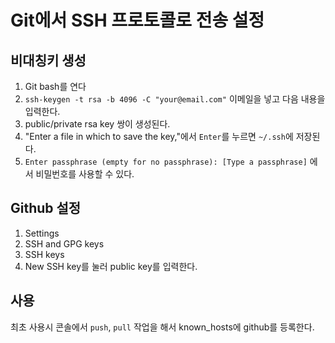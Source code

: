 # Git에서 SSH 프로토콜로 전송 설정

## 비대칭키 생성

1. Git bash를 연다
1. `ssh-keygen -t rsa -b 4096 -C "your@email.com"` 이메일을 넣고 다음 내용을 입력한다.
1. public/private rsa key 쌍이 생성된다.
1. "Enter a file in which to save the key,"에서 `Enter`를 누르면 `~/.ssh`에 저장된다.
1. `Enter passphrase (empty for no passphrase): [Type a passphrase]` 에서 비밀번호를 사용할 수 있다.

## Github 설정

1. Settings
1. SSH and GPG keys
1. SSH keys
1. New SSH key를 눌러 public key를 입력한다.

## 사용

최초 사용시 콘솔에서 `push`, `pull` 작업을 해서 known_hosts에 github를 등록한다.
